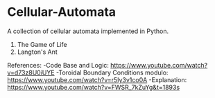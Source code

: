 # Cellular-Automata

A collection of cellular automata implemented in Python.
1. The Game of Life
2. Langton's Ant

References:
-Code Base and Logic: https://www.youtube.com/watch?v=d73z8U0iUYE 
-Toroidal Boundary Conditions modulo: https://www.youtube.com/watch?v=r5Iy3v1co0A
-Explanation: https://www.youtube.com/watch?v=FWSR_7kZuYg&t=1893s